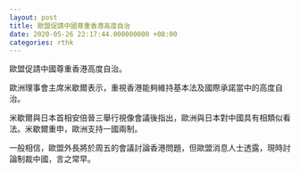 ```yaml
---
layout: post
title: 歐盟促請中國尊重香港高度自治
date: 2020-05-26 22:17:44.000000000 +08:00
categories: rthk
---
```


歐盟促請中國尊重香港高度自治。

歐洲理事會主席米歇爾表示，重視香港能夠維持基本法及國際承諾當中的高度自治。

米歇爾與日本首相安倍晉三舉行視像會議後指出，歐洲與日本對中國具有相類似看法。米歇爾重申，歐洲支持一國兩制。

一般相信，歐盟外長將於周五的會議討論香港問題，但歐盟消息人士透露，現時討論制裁中國，言之常早。
